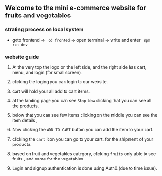 ## Welcome to the mini e-commerce website for fruits and vegetables

### strating process on local system
-   goto frontend -> ``` cd fronted``` -> open terminal -> write and enter ``` npm run dev```

### website guide
1. At the very top the logo on the left side, and the right side has cart, menu, and login (for small screen).

2. clicking the loging you can login to our website.

3. cart will hold your all add to cart items.

4. at the landing page you can see ```Shop Now``` clicking that you can see all the products.

5. below that you can see few items clicking on the middle you can see the item details ,
6. Now clicking the ```ADD TO CART``` button you can add the item to your cart.

7. clicking the ```cart``` icon you can go to your cart. for the shipment of your products. 

8. based on fruit and vegetables category, clicking ```fruits``` only able to see fruits , and same for the vegetables.

9. Login and signup authentication is done using Auth0.(due to time issue).